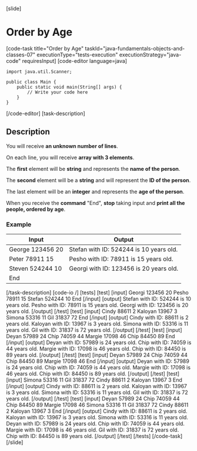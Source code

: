 [slide]
# Order by Age
[code-task title="Order by Age" taskId="java-fundamentals-objects-and-classes-07" executionType="tests-execution" executionStrategy="java-code" requiresInput]
[code-editor language=java]
```
import java.util.Scanner;

public class Main {
    public static void main(String[] args) {
        // Write your code here
    }
}
```
[/code-editor]
[task-description]
## Description
You will receive **an unknown number of lines**.

On each line, you will receive **array with 3 elements**.

The **first** element will be **string** and represents the **name of the person**. 

The **second** element will be a **string** and will represent the **ID of the person**. 

The last element will be an **integer** and represents the **age of the person**.

When you receive the **command** "End", **stop** taking input and **print all the people, ordered by age**.

### Example
| **Input** | **Output** |
| --- | --- |
| George 123456 20 | Stefan with ID: 524244 is 10 years old. |
| Peter 78911 15 | Pesho with ID: 78911 is 15 years old. |
| Steven 524244 10 | Georgi with ID: 123456 is 20 years old. |
| End | |

[/task-description]
[code-io /]
[tests]
[test]
[input]
Georgi 123456 20
Pesho 78911 15
Stefan 524244 10
End
[/input]
[output]
Stefan with ID: 524244 is 10 years old.
Pesho with ID: 78911 is 15 years old.
Georgi with ID: 123456 is 20 years old.
[/output]
[/test]
[test]
[input]
Cindy 88611 2
Kaloyan 13967 3
Simona 53316 11
Gil 31837 72
End
[/input]
[output]
Cindy with ID: 88611 is 2 years old.
Kaloyan with ID: 13967 is 3 years old.
Simona with ID: 53316 is 11 years old.
Gil with ID: 31837 is 72 years old.
[/output]
[/test]
[test]
[input]
Deyan 57989 24
Chip 74059 44
Margie 17098 46
Chip 84450 89
End
[/input]
[output]
Deyan with ID: 57989 is 24 years old.
Chip with ID: 74059 is 44 years old.
Margie with ID: 17098 is 46 years old.
Chip with ID: 84450 is 89 years old.
[/output]
[/test]
[test]
[input]
Deyan 57989 24
Chip 74059 44
Chip 84450 89
Margie 17098 46
End
[/input]
[output]
Deyan with ID: 57989 is 24 years old.
Chip with ID: 74059 is 44 years old.
Margie with ID: 17098 is 46 years old.
Chip with ID: 84450 is 89 years old.
[/output]
[/test]
[test]
[input]
Simona 53316 11
Gil 31837 72
Cindy 88611 2
Kaloyan 13967 3
End
[/input]
[output]
Cindy with ID: 88611 is 2 years old.
Kaloyan with ID: 13967 is 3 years old.
Simona with ID: 53316 is 11 years old.
Gil with ID: 31837 is 72 years old.
[/output]
[/test]
[test]
[input]
Deyan 57989 24
Chip 74059 44
Chip 84450 89
Margie 17098 46
Simona 53316 11
Gil 31837 72
Cindy 88611 2
Kaloyan 13967 3
End
[/input]
[output]
Cindy with ID: 88611 is 2 years old.
Kaloyan with ID: 13967 is 3 years old.
Simona with ID: 53316 is 11 years old.
Deyan with ID: 57989 is 24 years old.
Chip with ID: 74059 is 44 years old.
Margie with ID: 17098 is 46 years old.
Gil with ID: 31837 is 72 years old.
Chip with ID: 84450 is 89 years old.
[/output]
[/test]
[/tests]
[/code-task]
[/slide]